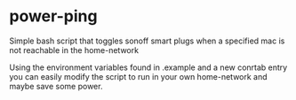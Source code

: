 # power-ping
Simple bash script that toggles sonoff smart plugs when a specified mac is not reachable in the home-network

Using the environment variables found in .example and a new conrtab entry you can easily modify the script to run in your own home-network and maybe save some power. 

